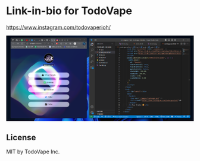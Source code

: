 Link-in-bio for TodoVape
=========================

https://www.instagram.com/todovaperioh/

![thumbnail](./thumb.jpg)


## License

MIT by TodoVape Inc.
